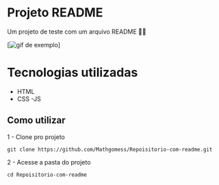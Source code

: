 # Projeto README 
Um projeto de teste com um arquivo README 🐱‍👤

[<img src="./animaçao.gif" alt="gif de exemplo">]

# Tecnologias utilizadas 
- HTML
- CSS
-JS

## Como utilizar

1 - Clone pro projeto
```
git clone https://github.com/Mathgomess/Repoisitorio-com-readme.git
```
2 - Acesse a pasta do projeto 
```
cd Repoisitorio-com-readme
```
 
